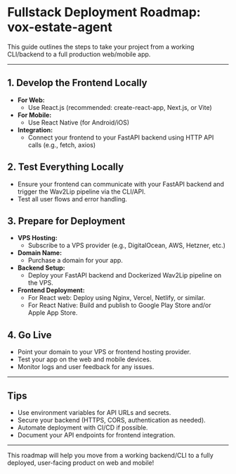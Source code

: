 # Fullstack Deployment Roadmap: vox-estate-agent

This guide outlines the steps to take your project from a working CLI/backend to a full production web/mobile app.

---

## 1. Develop the Frontend Locally

- **For Web:**
  - Use React.js (recommended: create-react-app, Next.js, or Vite)
- **For Mobile:**
  - Use React Native (for Android/iOS)
- **Integration:**
  - Connect your frontend to your FastAPI backend using HTTP API calls (e.g., fetch, axios)

## 2. Test Everything Locally

- Ensure your frontend can communicate with your FastAPI backend and trigger the Wav2Lip pipeline via the CLI/API.
- Test all user flows and error handling.

## 3. Prepare for Deployment

- **VPS Hosting:**
  - Subscribe to a VPS provider (e.g., DigitalOcean, AWS, Hetzner, etc.)
- **Domain Name:**
  - Purchase a domain for your app.
- **Backend Setup:**
  - Deploy your FastAPI backend and Dockerized Wav2Lip pipeline on the VPS.
- **Frontend Deployment:**
  - For React web: Deploy using Nginx, Vercel, Netlify, or similar.
  - For React Native: Build and publish to Google Play Store and/or Apple App Store.

## 4. Go Live

- Point your domain to your VPS or frontend hosting provider.
- Test your app on the web and mobile devices.
- Monitor logs and user feedback for any issues.

---

## Tips
- Use environment variables for API URLs and secrets.
- Secure your backend (HTTPS, CORS, authentication as needed).
- Automate deployment with CI/CD if possible.
- Document your API endpoints for frontend integration.

---

This roadmap will help you move from a working backend/CLI to a fully deployed, user-facing product on web and mobile!
